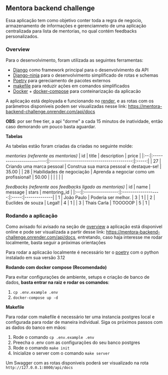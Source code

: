 ## Mentora backend challenge

Essa aplicação tem como objetivo conter toda a regra de negocio, armazenamento de informações e gerenciamneto de uma aplicação centralizada para lista de mentorias, no qual contém feedbacks personalizados.

### Overview

Para o desenvolvimento, foram utilizada as seguintes ferramentas:

- [Django](https://www.djangoproject.com/) como framework principal para o desenvolvimento da API
- [Django-ninja](https://django-ninja.dev/) para o desenvolvimento simplificado de rotas e schemas
- [Poetry](https://python-poetry.org/docs/) para gereciamento de pacotes externos
- [makefile](https://www.gnu.org/software/make/manual/make.html) para reduzir ações em comandos simplificados
- [Docker](https://docs.docker.com/) + [docker-compose](https://docs.docker.com/compose/) para conteinarização da aplicacão

A aplicação está deployada e funcionando no [render](https://render.com/), e as rotas com os parâmetros disponíveis podem ser visualizadas nesse link: https://mentora-backend-challenge.onrender.com/api/docs

**OBS**: por ser free tier, a api "dorme" a cada 15 minutos de inatividade, então caso demorando um pouco basta aguardar.

**Tabelas**

As tabelas estão foram criadas da criadas no seguinte molde:

_mentories (referente as mentorias)_
| id | title | description | price |
|:--:|:-------------------------:|:-----------------------------------------:|:-----:|
| 27 | Criando uma marca pessoal | Construa sua marca pessoal e destaque-se! | 35.00 |
| 28 | Habilidades de negociação | Aprenda a negociar como um profissional! | 50.00 |
| | | | |

_feedbacks (referente aos feedbacks ligado as mentorias)_
| id | name | message | stars | mentoring_id |
|:--:|:-----------------:|:-------------------:|:-----:|--------------|
| 1 | João Paulo | Poderia ser melhor. | 3 | 1 |
| 2 | Euclides de souza | Legal! | 4 | 1 |
| 3 | Thais Carla | TOOOOOP | 5 | 1 |

### Rodando a aplicação

Como avisado foi avisado na seção de [overview](#overview) a aplicação está disponivel online e pode ser visualizada a partir desse link: https://mentora-backend-challenge.onrender.com/api/docs, entretando, caso haja interesse me rodar localmente, basta seguir a próximas orientações

Para rodar a aplicacão localmente é necessário ter o [poetry](https://python-poetry.org/) com o python instalado em sua versão 3.12

**Rodando com docker compose (Recomendado)**

Para evitar configurações de ambiente, setups e criação de banco de dados, <strong>basta entrar na raiz e rodar os comandos</strong>:

1. `cp .env.example .env`
2. `docker-compose up -d`

**Makefile**

Para rodar com makefile é necessário ter uma instancia postgres local e configurada para rodar de maneira individual. Siga os próximos passos com as dados do banco em mãos:

1. Rode o comando `cp .env.example .env`
2. Preecha o .env com as configurações do seu banco postgres
3. Rode o comando `make init`
4. Inicialize o server com o comando `make server`

Um Swagger com as rotas disponiveis poderá ser visualizado na rota `http://127.0.0.1:8000/api/docs`
